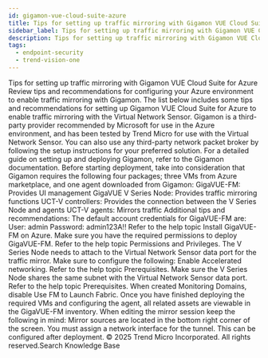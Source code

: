 ```yaml
---
id: gigamon-vue-cloud-suite-azure
title: Tips for setting up traffic mirroring with Gigamon VUE Cloud Suite for Azure
sidebar_label: Tips for setting up traffic mirroring with Gigamon VUE Cloud Suite for Azure
description: Tips for setting up traffic mirroring with Gigamon VUE Cloud Suite for Azure
tags:
  - endpoint-security
  - trend-vision-one
---
```


 Tips for setting up traffic mirroring with Gigamon VUE Cloud Suite for Azure Review tips and recommendations for configuring your Azure environment to enable traffic mirroring with Gigamon. The list below includes some tips and recommendations for setting up Gigamon VUE Cloud Suite for Azure to enable traffic mirroring with the Virtual Network Sensor. Gigamon is a third-party provider recommended by Microsoft for use in the Azure environment, and has been tested by Trend Micro for use with the Virtual Network Sensor. You can also use any third-party network packet broker by following the setup instructions for your preferred solution. For a detailed guide on setting up and deploying Gigamon, refer to the Gigamon documentation. Before starting deployment, take into consideration that Gigamon requires the following four packages; three VMs from Azure marketplace, and one agent downloaded from Gigamon: GigaVUE-FM: Provides UI management GigaVUE V Series Node: Provides traffic mirroring functions UCT-V controllers: Provides the connection between the V Series Node and agents UCT-V agents: Mirrors traffic Additional tips and recommendations: The default account credentials for GigaVUE-FM are: User: admin Password: admin123A!! Refer to the help topic Install GigaVUE-FM on Azure. Make sure you have the required permissions to deploy GigaVUE-FM. Refer to the help topic Permissions and Privileges. The V Series Node needs to attach to the Virtual Network Sensor data port for the traffic mirror. Make sure to configure the following: Enable Accelerated networking. Refer to the help topic Prerequisites. Make sure the V Series Node shares the same subnet with the Virtual Network Sensor data port. Refer to the help topic Prerequisites. When created Monitoring Domains, disable Use FM to Launch Fabric. Once you have finished deploying the required VMs and configuring the agent, all related assets are viewable in the GigaVUE-FM inventory. When editing the mirror session keep the following in mind: Mirror sources are located in the bottom right corner of the screen. You must assign a network interface for the tunnel. This can be configured after deployment. © 2025 Trend Micro Incorporated. All rights reserved.Search Knowledge Base